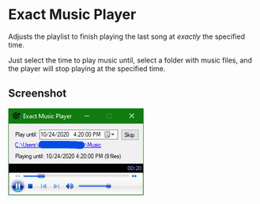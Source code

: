 # Exact Music Player

Adjusts the playlist to finish playing the last song at *exactly* the specified time.

Just select the time to play music until, select a folder with music files, and the player will stop playing at the specified time.

## Screenshot

![screenshot](media/screenshot.png)
